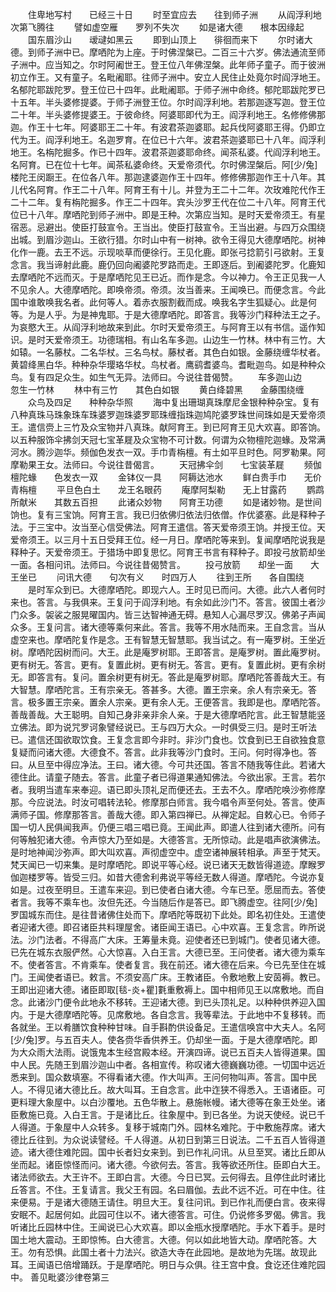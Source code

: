 <!-- { "loadSidebar": true } -->
　　住卑地写村　　已经三十日
　　时至宜应去　　往到师子洲
　　从阎浮利地　　次第飞腾往
　　譬如虚空雁　　罗列不失次
　　如是诸大德　　根本因缘起
　　国东眉沙山　　叆叇如黑云
　　即到山顶上　　徘徊而来下
　　尔时诸大德。到师子洲中已。摩哂陀为上座。于时佛涅槃已。二百三十六岁。佛法通流至师子洲中。应当知之。尔时阿阇世王。登王位八年佛涅槃。此年师子童子。而于彼洲初立作王。又有童子。名毗阇耶。往师子洲中。安立人民住止处竟尔时阎浮地王。名郁陀耶跋陀罗。登王位已十四年。此毗阇耶。于师子洲中命终。郁陀耶跋陀罗已十五年。半头婆修提婆。于师子洲登王位。尔时阎浮利地。若那迦逐写迦。登王位二十年。半头婆修提婆王。于彼命终。阿婆耶即代为王。阎浮利地王。名修修佛那迦。作王十七年。阿婆耶王二十年。有波君茶迦婆耶。起兵伐阿婆耶王得。仍即立代为王。阎浮利地王。名迦罗育。在位已十六年。波君茶迦婆耶已十八年。阎浮利地王。名栴陀掘多。作已十四年。波君茶迦婆耶命终。闻茶私婆。代阎浮利地王。名阿育。已在位十七年。闻茶私婆命终。天爱帝须代。尔时佛涅槃后。阿[少/兔]楼陀王闵蹰王。在位各八年。那迦逮婆迦作王十四年。修修佛那迦作王十八年。其儿代名阿育。作王二十八年。阿育王有十儿。并登为王二十二年。次玫难陀代作王二十二年。复有栴陀掘多。作王二十四年。宾头沙罗王代在位二十八年。阿育王代位已十八年。摩哂陀到师子洲中。即是王种。次第应当知。是时天爱帝须王。有星宿恶。忌避出。使臣打鼓宣令。王当出。使臣打鼓宣令。王当出避。与四万众围绕出城。到眉沙迦山。王欲行猎。尔时山中有一树神。欲令王得见大德摩哂陀。树神化作一鹿。去王不远。示现啖草而便徐行。王见化鹿。即张弓捻箭引弓欲射。王复念言。我当谛射此鹿。鹿仍回向阇婆陀罗路而走。王即逐后。到阇婆陀罗。化鹿知去摩哂陀不远而灭。于是摩哂陀见王已近。而作是念。今以神力。令王正见我一人不见余人。大德摩哂陀。即唤帝须。帝须。汝当善来。王闻唤已。而便念言。今此国中谁敢唤我名者。此何等人。着赤衣服割截而成。唤我名字生狐疑心。此是何等。为是人乎。为是神鬼耶。于是大德摩哂陀。即答言。我等沙门释种法王之子。为哀愍大王。从阎浮利地故来到此。尔时天爱帝须王。与阿育王以有书信。遥作知识。是时天爱帝须王。功德瑞相。有山名车多迦。山边生一竹林。林中有三竹。大如辕。一名藤杖。二名华杖。三名鸟杖。藤杖者。其色白如银。金藤绕缠华杖者。黄碧绛黑白华。种种杂华璎珞华杖。鸟杖者。鹰鹞耆婆鸟。耆毗迦鸟。如是种种众鸟。复有四足众生。如生气无异。法师曰。今说往昔偈赞。
　　车多迦山边　　忽生一竹林
　　林中有三竹　　其色白如银
　　黄白绛碧黑　　金藤围绕缠
　　众鸟及四足　　种种杂华照
　　海中复出珊瑚真珠摩尼金银种种杂宝。复有八种真珠马珠象珠车珠婆罗迦珠婆罗耶珠缠指珠迦鸠陀婆罗珠世间珠如是天爱帝须王。遣信赍上三竹及众宝物并八真珠。献阿育王。到已阿育王见大欢喜。即答饷。以五种服饰伞拂剑天冠七宝革屣及众宝物不可计数。何谓为众物檀陀迦蝝。及常满河水。腾沙迦华。频伽色发衣一双。手巾青栴檀。有土如平旦时色。阿罗勒果。阿摩勒果王女。法师曰。今说往昔偈言。
　　天冠拂伞剑　　七宝装革屣
　　频伽檀陀蝝　　色发衣一双
　　金钵仪一具　　阿耨达池水
　　鲜白贵手巾　　无价青栴檀
　　平旦色白土　　龙王名眼药
　　庵摩阿梨勒　　无上甘露药
　　鹦鹉所献米　　其数五百担
　　此诸众妙物　　阿育王功德
　　如是诸妙物。是世间饷也。复有三宝饷。阿育王言。我已归依佛归依法归依僧。作优婆塞。此是释种子法。于三宝中。汝当至心信受佛法。阿育王遣信。答天爱帝须王饷。并授王位。天爱帝须王。以三月十五日受拜王位。经一月日。摩哂陀等来到。复闻摩哂陀说我是释种子。天爱帝须王。于猎场中即复思忆。阿育王书言有释种子。即投弓放箭却坐一面。各相问讯。法师曰。今说往昔偈赞言。
　　投弓放箭　　却坐一面　　大王坐已
　　问讯大德　　句次有义　　时四万人
　　往到王所　　各自围绕
　　是时军众到已。大德摩哂陀。即现六人。王时见已而问。大德。此六人者何时来也。答言。与我俱来。王复问于阎浮利地。有余如此沙门不。答言。彼国土者沙门众多。袈裟之服晃曜国内。皆三达智神通无碍。悬知人心漏尽罗汉。佛弟子声闻众多。王复问言。诸大德等乘何来此。答言。我等不用水陆而来。王自念言。当从虚空来也。摩哂陀复作是念。王有智慧无智慧耶。我当试之。有一庵罗树。王坐近树。摩哂陀因树而问。大王。此是庵罗树耶。王即答言。是庵罗树。置此庵罗树。更有树无。答言。更有。复置此树。更有树无。答言。更有。复置此树。更有余树无。即答言有。复问。置余树更有树无。答此是庵罗树耶。摩哂陀答善哉大王。有大智慧。摩哂陀言。王有宗亲无。答甚多。大德。置王宗亲。余人有宗亲无。答言。极多置王宗亲。置余人宗亲。更有余人无。王便答言。我即是也。摩哂陀答。善哉善哉。大王聪明。自知己身非亲非余人亲。于是大德摩哂陀言。此王智慧能竖立佛法。即为说咒罗诃象譬经说已。王与四万大众。一时俱受三归。是时王听法已。遣信还国欲取饮食。王复念言即今非时。非沙门食也。饮食到已王自欲独食意复疑而问诸大德。大德食不。答言。此非我等沙门食时。王问。何时得净也。答曰。从旦至中得应净法。王曰。诸大德。今可共还国。答言不随我等住此。若诸大德住此。请童子随去。答言。此童子者已得道果通知佛法。今欲出家。王言。若尔者。我明当遣车来奉迎。语已即头顶礼足而便还去。王去不久。摩哂陀唤沙弥修摩那。今应说法。时汝可唱转法轮。修摩那白师言。我今唱令声至何处。答言。使声满师子国。修摩那答言。善哉大德。即入第四禅已。从禅定起。自敕心已。令师子国一切人民俱闻我声。仍便三唱三唱已竟。王闻此声。即遣人往到诸大德所。问有何等触犯诸大德。令声惊大乃至如是。大德答言。无所惊动。此是唱声欲演佛法。是时地神闻沙弥声。即大叫欢喜。声彻虚空中。虚空诸神展转相承。声至于梵天。梵天闻已一切来集。是时摩哂陀。即说平等心经。说已诸天无数皆得道迹。摩睺罗伽迦楼罗等。皆受三归。如昔大德舍利弗说平等经无数人得道。摩哂陀。今说亦复如是。过夜至明旦。王遣车来迎。到已使者白诸大德。今车已至。愿屈而去。答使者言。我等不乘车也。汝但先还。今当随后作是答已。即飞腾虚空。往阿[少/兔]罗国城东而住。是往昔诸佛住处而下。摩哂陀等既初下此处。即名初住处。王遣使者迎诸大德。即召诸臣共料理屋舍。诸臣闻王语已。心中欢喜。王复念言。昨所说法。沙门法者。不得高广大床。王筹量未竟。迎使者还已到城门。使者见诸大德。已先在城东衣服俨然。心大惊喜。入白王言。大德已至。王问使者。诸大德为乘车不。使者答言。不肯乘车。使者复言。我在前还。诸大德在后来。今已先至住在城门。王闻使者语已。敕言。不须安高广床。王教诸臣。令敷地敷上安茵褥。教已。王即出迎诸大德。诸臣即取[毯-炎+瞿]氀重敷褥上。国中相师见王以席敷地。而自念。此诸沙门便令此地永不移转。王迎诸大德。到已头顶礼足。以种种供养迎入国内。于是大德摩哂陀等。见席敷地。各自念言。我等辈法。于此地中不复移转。而各就坐。王以肴膳饮食种种甘味。自手斟酌供设备足。王遣信唤宫中大夫人。名阿[少/兔]罗。与五百夫人。使各赍华香供养王。仍却坐一面。于是大德摩哂陀。即为大众雨大法雨。说饿鬼本生经宫殿本经。开演四谛。说已五百夫人皆得道果。国中人民。先随王到眉沙迦山中者。各相宣传。称叹诸大德巍巍功德。一切国中远近悉来到。国众数填塞。不得看诸大德。作大叫声。王问何物叫声。答言。国中民人。不得见诸大德比丘。故大叫耳。王自念言。此中迮狭不得悉入。王语诸臣。可更料理大象屋中。以白沙覆地。五色华散上。悬施帐幔。诸大德等在象王处坐。诸臣敷施已竟。入白王言。于是诸比丘。往象屋中。到已各坐。为说天使经。说已千人得道。于象屋中人众转多。复移于城南门外。园林名难陀。于中敷施荐席。诸大德比丘往到。为众说读譬经。千人得道。从初日到第三日说法。二千五百人皆得道迹。诸大德住难陀园。国中长者妇女来到。到已作礼问讯。从旦至冥。诸比丘即从坐而起。诸臣惊怪而问。诸大德。今欲何去。答言。我等欲还所住。臣即白大王。诸法师欲去。大王许不。王即白言。大德。今日已冥。云何得去。且停住此时诸比丘答言。不住。王复请言。我父王有园。名曰眉伽。去此不远不近。可在中住。往来便易。于是诸大德随王请住。明旦大王。复往问讯。到已作礼而便白言。夜来得安眠不。起居何如。此园可住以不。诸大德答言。可住。仍说修多罗偈。佛言。我听诸比丘园林中住。王闻说已心大欢喜。即以金瓶水授摩哂陀。手水下着手。是时国土地大震动。王即惊怖。白大德言。大德。何以如此地皆大动。摩哂陀答。大王。勿有恐惧。此国土者十力法兴。欲造大寺在此园地。是故地为先瑞。故现此耳。王闻语已倍增踊跃。于是摩哂陀。明日与众俱。往王宫中食。食讫还住难陀园中。
善见毗婆沙律卷第三
